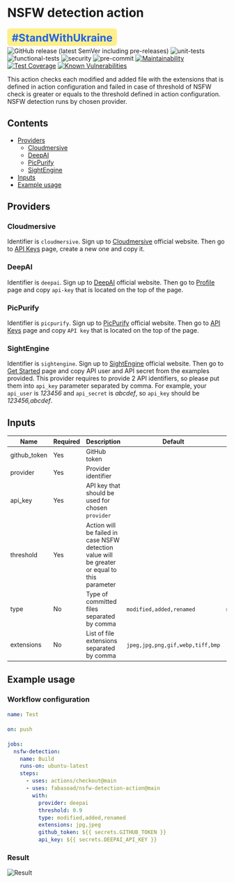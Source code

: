 # NSFW detection action

[![Stand With Ukraine](https://raw.githubusercontent.com/vshymanskyy/StandWithUkraine/main/badges/StandWithUkraine.svg)](https://stand-with-ukraine.pp.ua)
![GitHub release (latest SemVer including pre-releases)](https://img.shields.io/github/v/release/fabasoad/nsfw-detection-action?include_prereleases)
![unit-tests](https://github.com/fabasoad/nsfw-detection-action/actions/workflows/unit-tests.yml/badge.svg)
![functional-tests](https://github.com/fabasoad/nsfw-detection-action/actions/workflows/functional-tests.yml/badge.svg)
![security](https://github.com/fabasoad/nsfw-detection-action/actions/workflows/security.yml/badge.svg)
![pre-commit](https://github.com/fabasoad/nsfw-detection-action/actions/workflows/pre-commit.yml/badge.svg)
[![Maintainability](https://api.codeclimate.com/v1/badges/4b83792aebf367a33f6c/maintainability)](https://codeclimate.com/github/fabasoad/nsfw-detection-action/maintainability)
[![Test Coverage](https://api.codeclimate.com/v1/badges/4b83792aebf367a33f6c/test_coverage)](https://codeclimate.com/github/fabasoad/nsfw-detection-action/test_coverage)
[![Known Vulnerabilities](https://snyk.io/test/github/fabasoad/nsfw-detection-action/badge.svg?targetFile=package.json)](https://snyk.io/test/github/fabasoad/nsfw-detection-action?targetFile=package.json)

This action checks each modified and added file with the extensions that is defined
in action configuration and failed in case of threshold of NSFW check is greater
or equals to the threshold defined in action configuration. NSFW detection runs
by chosen provider.

## Contents

- [Providers](#providers)
  - [Cloudmersive](#cloudmersive)
  - [DeepAI](#deepai)
  - [PicPurify](#picpurify)
  - [SightEngine](#sightengine)
- [Inputs](#inputs)
- [Example usage](#example-usage)

## Providers

### Cloudmersive

Identifier is `cloudmersive`. Sign up to [Cloudmersive](https://cloudmersive.com/)
official website. Then go to [API Keys](https://account.cloudmersive.com/keys)
page, create a new one and copy it.

### DeepAI

Identifier is `deepai`. Sign up to [DeepAI](https://deepai.org/) official website.
Then go to [Profile](https://deepai.org/dashboard/profile) page and copy `api-key`
that is located on the top of the page.

### PicPurify

Identifier is `picpurify`. Sign up to [PicPurify](https://www.picpurify.com/)
official website. Then go to [API Keys](https://www.picpurify.com/apikey.html)
page and copy `API key` that is located on the top of the page.

### SightEngine

Identifier is `sightengine`. Sign up to [SightEngine](https://sightengine.com/)
official website. Then go to [Get Started](https://dashboard.sightengine.com/getstarted)
page and copy API user and API secret from the examples provided. This provider
requires to provide 2 API identifiers, so please put them into `api_key` parameter
separated by comma. For example, your `api_user` is _123456_ and `api_secret` is
_abcdef_, so `api_key` should be _123456,abcdef_.

## Inputs

| Name         | Required | Description                                                                                   | Default                          | Possible values                  |
|--------------|----------|-----------------------------------------------------------------------------------------------|----------------------------------|----------------------------------|
| github_token | Yes      | GitHub token                                                                                  |                                  | &lt;String&gt;                   |
| provider     | Yes      | Provider identifier                                                                           |                                  | &lt;String&gt;                   |
| api_key      | Yes      | API key that should be used for chosen `provider`                                             |                                  | &lt;String&gt;                   |
| threshold    | Yes      | Action will be failed in case NSFW detection value will be greater or equal to this parameter |                                  | &lt;Float&gt;                    |
| type         | No       | Type of committed files separated by comma                                                    | `modified,added,renamed`         | `modified,added,renamed`         |
| extensions   | No       | List of file extensions separated by comma                                                    | `jpeg,jpg,png,gif,webp,tiff,bmp` | `jpeg,jpg,png,gif,webp,tiff,bmp` |

## Example usage

### Workflow configuration

```yaml
name: Test

on: push

jobs:
  nsfw-detection:
    name: Build
    runs-on: ubuntu-latest
    steps:
      - uses: actions/checkout@main
      - uses: fabasoad/nsfw-detection-action@main
        with:
          provider: deepai
          threshold: 0.9
          type: modified,added,renamed
          extensions: jpg,jpeg
          github_token: ${{ secrets.GITHUB_TOKEN }}
          api_key: ${{ secrets.DEEPAI_API_KEY }}
```

### Result

![Result](screenshot.png)
